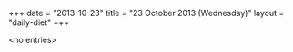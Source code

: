 +++
date = "2013-10-23"
title = "23 October 2013 (Wednesday)"
layout = "daily-diet"
+++


\<no entries\>


